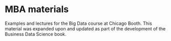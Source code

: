# MBA materials

Examples and lectures for the Big Data course at Chicago Booth.  This material was expanded upon and updated as part of the development of the Business Data Science book.
